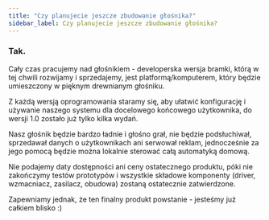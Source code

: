 ```yaml
---
title: "Czy planujecie jeszcze zbudowanie głośnika?"
sidebar_label: Czy planujecie jeszcze zbudowanie głośnika?
---
```


### Tak.

Cały czas pracujemy nad głośnikiem - developerska wersja bramki, którą w tej chwili rozwijamy i sprzedajemy, jest platformą/komputerem, który będzie umieszczony w pięknym drewnianym głośniku.

Z każdą wersją oprogramowania staramy się, aby ułatwić konfigurację i używanie naszego systemu dla docelowego końcowego użytkownika, do wersji 1.0 zostało już tylko kilka wydań.


Nasz głośnik będzie bardzo ładnie i głośno grał, nie będzie podsłuchiwał, sprzedawał danych o użytkownikach ani serwował reklam, jednocześnie za jego pomocą będzie można lokalnie sterować całą automatyką domową.


Nie podajemy daty dostępności ani ceny ostatecznego produktu, póki nie zakończymy testów prototypów i wszystkie składowe komponenty (driver, wzmacniacz, zasilacz, obudowa) zostaną ostatecznie zatwierdzone.

Zapewniamy jednak, że ten finalny produkt powstanie - jesteśmy już całkiem blisko :)
